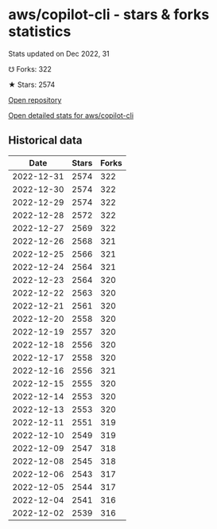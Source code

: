 # aws/copilot-cli - stars & forks statistics

Stats updated on Dec 2022, 31

☋ Forks: 322

★ Stars: 2574

[Open repository](https://github.com/aws/copilot-cli)

[Open detailed stats for aws/copilot-cli](https://reviewgithub.com/rep/aws/copilot-cli)

## Historical data
| Date | Stars | Forks |
|------|-------|-------|
| 2022-12-31 | 2574 | 322 | 
| 2022-12-30 | 2574 | 322 | 
| 2022-12-29 | 2574 | 322 | 
| 2022-12-28 | 2572 | 322 | 
| 2022-12-27 | 2569 | 322 | 
| 2022-12-26 | 2568 | 321 | 
| 2022-12-25 | 2566 | 321 | 
| 2022-12-24 | 2564 | 321 | 
| 2022-12-23 | 2564 | 320 | 
| 2022-12-22 | 2563 | 320 | 
| 2022-12-21 | 2561 | 320 | 
| 2022-12-20 | 2558 | 320 | 
| 2022-12-19 | 2557 | 320 | 
| 2022-12-18 | 2556 | 320 | 
| 2022-12-17 | 2558 | 320 | 
| 2022-12-16 | 2556 | 321 | 
| 2022-12-15 | 2555 | 320 | 
| 2022-12-14 | 2553 | 320 | 
| 2022-12-13 | 2553 | 320 | 
| 2022-12-11 | 2551 | 319 | 
| 2022-12-10 | 2549 | 319 | 
| 2022-12-09 | 2547 | 318 | 
| 2022-12-08 | 2545 | 318 | 
| 2022-12-06 | 2543 | 317 | 
| 2022-12-05 | 2544 | 317 | 
| 2022-12-04 | 2541 | 316 | 
| 2022-12-02 | 2539 | 316 | 

